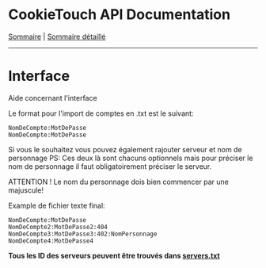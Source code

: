 # CookieTouch API Documentation

[Sommaire](README.md) | [Sommaire détaillé](singlepage.md)

<hr>

# Interface

Aide concernant l'interface

Le format pour l'import de comptes en .txt est le suivant:

```
NomDeCompte:MotDePasse
NomDeCompte:MotDePasse
```

Si vous le souhaitez vous pouvez également rajouter serveur et nom de personnage
PS: Ces deux là sont chacuns optionnels mais pour préciser le nom de personnage il faut obligatoirement préciser le serveur.

ATTENTION ! Le nom du personnage dois bien commencer par une majuscule!

Example de fichier texte final:

```
NomDeCompte:MotDePasse
NomDeCompte2:MotDePasse2:404
NomDeCompte3:MotDePasse3:402:NomPersonnage
NomDeCompte4:MotDePasse4
```

**Tous les ID des serveurs peuvent être trouvés dans [servers.txt](https://docs.cookietouch.com/ids/servers.txt)**
